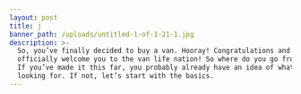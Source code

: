 ```yaml
---
layout: post
title: j
banner_path: /uploads/untitled-1-of-1-21-1.jpg
description: >-
  So, you’ve finally decided to buy a van. Hooray! Congratulations and let me
  officially welcome you to the van life nation! So where do you go from here?
  If you’ve made it this far, you probably already have an idea of what you’re
  looking for. If not, let’s start with the basics.
---
```

